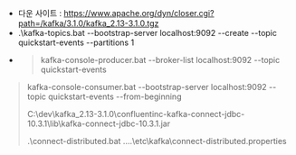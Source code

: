 - 다운 사이트 : https://www.apache.org/dyn/closer.cgi?path=/kafka/3.1.0/kafka_2.13-3.1.0.tgz
- .\kafka-topics.bat --bootstrap-server localhost:9092 --create --topic quickstart-events --partitions 1
- >kafka-console-producer.bat --broker-list localhost:9092 --topic quickstart-events
  > 
> kafka-console-consumer.bat --bootstrap-server localhost:9092 --topic quickstart-events --from-beginning
> 
> 
> C:\dev\kafka_2.13-3.1.0\confluentinc-kafka-connect-jdbc-10.3.1\lib\kafka-connect-jdbc-10.3.1.jar
> 
> .\connect-distributed.bat ..\..\etc\kafka\connect-distributed.properties
> 